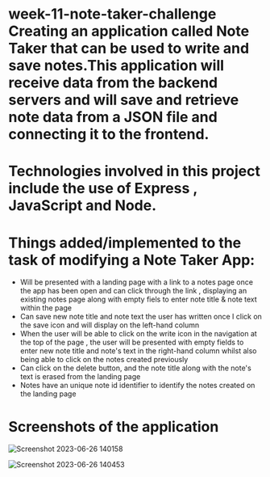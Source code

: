 # week-11-note-taker-challenge                                                                                                       Creating an application called Note Taker that can be used to write and save notes.This application will receive data from the backend servers and will save and retrieve note data from a JSON file and connecting it to the frontend.

# Technologies involved in this project include the use of Express , JavaScript and Node.

# Things added/implemented to the task of modifying a Note Taker App:

- Will be presented with a landing page with a link to a notes page once the app has been open and can click through the link , displaying an existing notes page along with empty fiels to enter note title & note text within the page
- Can save new note title and note text the user has written once I click on the save icon and will display on the left-hand column
- When the user will be able to click on the write icon in the navigation at the top of the page , the user will be presented with empty fields to enter new note title and note's text in the right-hand column whilst also being able to click on the notes created previously
- Can click on the delete button, and the note title along with the note's text is erased from the landing page
- Notes have an unique note id identifier to identify the notes created on the landing page

# Screenshots of the application

![Screenshot 2023-06-26 140158](https://github.com/AJosueBN/week-11-note-taker-challenge/assets/129113539/915189bf-b233-4021-9416-0a50fb57a300)

![Screenshot 2023-06-26 140453](https://github.com/AJosueBN/week-11-note-taker-challenge/assets/129113539/84474741-4906-435a-953a-1ebe97fbb4c2)
